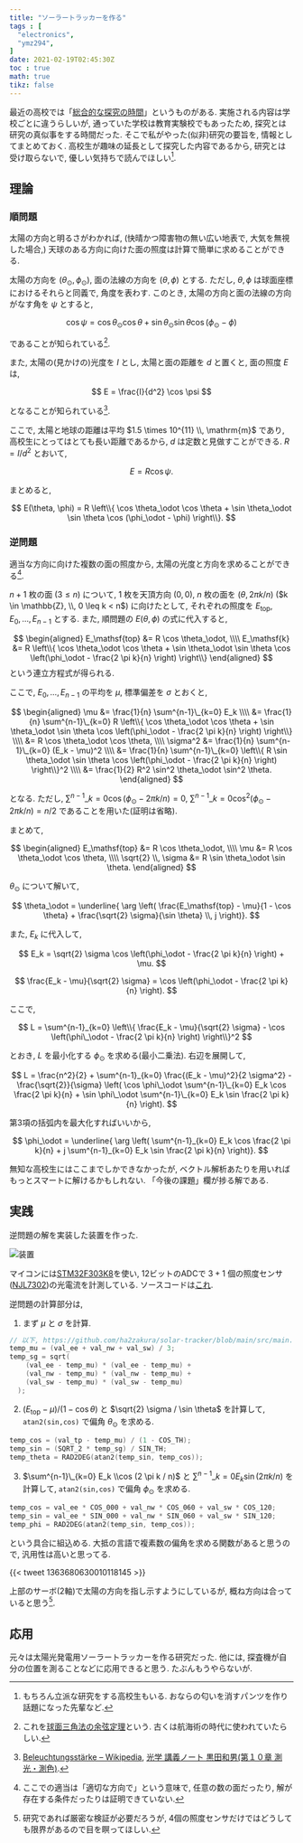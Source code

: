 ```yaml
---
title: "ソーラートラッカーを作る"
tags : [
  "electronics",
  "ymz294",
]
date: 2021-02-19T02:45:30Z
toc : true
math: true
tikz: false
---
```


最近の高校では「[総合的な探究の時間](https://www.mext.go.jp/content/1407196_21_1_1_2.pdf)」というものがある.
実施される内容は学校ごとに違うらしいが,
通っていた学校は教育実験校でもあったため,
探究とは研究の真似事をする時間だった.
そこで私がやった(似非)研究の要旨を,
情報としてまとめておく.
高校生が趣味の延長として探究した内容であるから,
研究とは受け取らないで, 優しい気持ちで読んでほしい[^1].
[^1]: もちろん立派な研究をする高校生もいる.
おならの匂いを消すパンツを作り話題になった先輩など.

## 理論

### 順問題

太陽の方向と明るさがわかれば,
(快晴かつ障害物の無い広い地表で, 大気を無視した場合,)
天球のある方向に向けた面の照度は計算で簡単に求めることができる.

太陽の方向を $(\theta_\odot, \phi_\odot)$,
面の法線の方向を $(\theta, \phi)$ とする.
ただし, $\theta,\phi$ は球面座標におけるそれらと同義で, 角度を表わす.
このとき, 太陽の方向と面の法線の方向がなす角を $\psi$ とすると,

$$
\cos \psi =
\cos \theta_\odot \cos \theta +
\sin \theta_\odot \sin \theta
\cos (\phi_\odot - \phi)
$$

であることが知られている[^2].
[^2]: これを[球面三角法の余弦定理](https://ja.wikipedia.org/wiki/球面三角法#球面三角法の基本公式)という.
古くは航海術の時代に使われていたらしい.

また, 太陽の(見かけの)光度を $I$ とし,
太陽と面の距離を $d$ と置くと,
面の照度 $E$ は,

$$
E = \frac{I}{d^2} \cos \psi
$$

となることが知られている[^3].
[^3]: [Beleuchtungsstärke – Wikipedia](https://de.wikipedia.org/wiki/Beleuchtungsst%C3%A4rke#Photometrisches_Entfernungsgesetz),
[光学 講義ノート 黒田和男(第１０章 測光・測色)](http://qopt.iis.u-tokyo.ac.jp/optics/10radiometryU_A4.pdf#page=4).

ここで, 太陽と地球の距離は平均 $1.5 \times 10^{11} \\, \mathrm{m}$ であり,
高校生にとってはとても長い距離であるから, $d$ は定数と見做すことができる.
$R = I/d^2$ とおいて,

$$
E = R \cos \psi.
$$

まとめると,

$$
E(\theta, \phi) = R \left\\{
  \cos \theta_\odot \cos \theta +
  \sin \theta_\odot \sin \theta
  \cos (\phi_\odot - \phi)
\right\\}.
$$

### 逆問題

適当な方向に向けた複数の面の照度から,
太陽の光度と方向を求めることができる[^4].
[^4]: ここでの適当は「適切な方向で」という意味で,
任意の数の面だったり,
解が存在する条件だったりは証明できていない.

$n+1$ 枚の面 ($3 \leq n$) について, $1$ 枚を天頂方向 $(0,0)$,
$n$ 枚の面を $(\theta, 2 \pi k / n)$ ($k \in \mathbb{Z}, \\, 0 \leq k < n$)
に向けたとして,
それぞれの照度を $E_\mathsf{top}, E_0, \dots, E_{n-1}$ とする.
また, 順問題の $E(\theta,\phi)$ の式に代入すると,

$$
\begin{aligned}
  E_\mathsf{top} &= R \cos \theta_\odot, \\\\ 
  E_\mathsf{k} &= R \left\\{
    \cos \theta_\odot \cos \theta +
    \sin \theta_\odot \sin \theta
    \cos \left(\phi_\odot - \frac{2 \pi k}{n} \right)
  \right\\}
\end{aligned}
$$
という連立方程式が得られる.

ここで, $E_0, \dots, E_{n-1}$ の平均を $\mu$, 標準偏差を $\sigma$ とおくと,

$$
\begin{aligned}
  \mu
  &= \frac{1}{n} \sum^{n-1}\_{k=0} E_k \\\\ 
  &= \frac{1}{n} \sum^{n-1}\_{k=0} R \left\\{
      \cos \theta_\odot \cos \theta +
      \sin \theta_\odot \sin \theta
      \cos \left(\phi_\odot - \frac{2 \pi k}{n} \right)
    \right\\} \\\\ 
  &= R \cos \theta_\odot \cos \theta, \\\\ 
  \sigma^2
  &= \frac{1}{n} \sum^{n-1}\_{k=0} (E_k - \mu)^2 \\\\ 
  &= \frac{1}{n} \sum^{n-1}\_{k=0} \left\\{
      R \sin \theta_\odot \sin \theta
      \cos \left(\phi_\odot - \frac{2 \pi k}{n} \right)
    \right\\}^2 \\\\ 
  &= \frac{1}{2} R^2 \sin^2 \theta_\odot \sin^2 \theta.
\end{aligned}
$$

となる. ただし,
$\sum^{n-1}\_{k=0} \cos \left(\phi_\odot - 2 \pi k / n \right) = 0$,
$\sum^{n-1}\_{k=0} \cos^2 \left(\phi_\odot - 2 \pi k / n \right) = n/2$
であることを用いた(証明は省略).

まとめて,

$$
\begin{aligned}
  E_\mathsf{top} &= R \cos \theta_\odot, \\\\ 
  \mu &= R \cos \theta_\odot \cos \theta, \\\\ 
  \sqrt{2} \\, \sigma &= R \sin \theta_\odot \sin \theta.
\end{aligned}
$$

$\theta_\odot$ について解いて,

$$
\theta_\odot = \underline{ \arg \left(
    \frac{E_\mathsf{top} - \mu}{1 - \cos \theta}
    +
    \frac{\sqrt{2} \sigma}{\sin \theta} \\, j
\right)}.
$$

また, $E_k$ に代入して,

$$
E_k = \sqrt{2} \sigma \cos \left(\phi_\odot - \frac{2 \pi k}{n} \right) + \mu.
$$

$$
\frac{E_k - \mu}{\sqrt{2} \sigma} = \cos \left(\phi_\odot - \frac{2 \pi k}{n} \right).
$$

ここで,

$$
L = \sum^{n-1}_{k=0} \left\\{
  \frac{E_k - \mu}{\sqrt{2} \sigma} - \cos \left(\phi\_\odot - \frac{2 \pi k}{n} \right)
\right\\}^2
$$

とおき, $L$ を最小化する $\phi_\odot$ を求める(最小二乗法).
右辺を展開して,

$$
L =
  \frac{n^2}{2} +
  \sum^{n-1}_{k=0} \frac{(E_k - \mu)^2}{2 \sigma^2} -
  \frac{\sqrt{2}}{\sigma} \left(
    \cos \phi\_\odot \sum^{n-1}\_{k=0} E_k \cos \frac{2 \pi k}{n} +
    \sin \phi\_\odot \sum^{n-1}\_{k=0} E_k \sin \frac{2 \pi k}{n}
  \right).
$$

第3項の括弧内を最大化すればいいから,

$$
\phi_\odot = \underline{ \arg \left(
  \sum^{n-1}_{k=0} E_k \cos \frac{2 \pi k}{n} +
  j \sum^{n-1}_{k=0} E_k \sin \frac{2 \pi k}{n}
\right)}.
$$

無知な高校生にはここまでしかできなかったが,
ベクトル解析あたりを用いればもっとスマートに解けるかもしれない.
「今後の課題」欄が捗る解である.

## 実践

逆問題の解を実装した装置を作った.

![装置](../../../img/posts/electronics/solar-tracker-1.jpg)

マイコンには[STM32F303K8](https://www.st.com/en/evaluation-tools/nucleo-f303k8.html)を使い,
12ビットのADCで $3+1$ 個の照度センサ([NJL7302](https://www.njr.co.jp/electronic_device/products/NJL7302L-F3.html))の光電流を計測している.
ソースコードは[これ](https://github.com/ha2zakura/solar-tracker).

逆問題の計算部分は,
1. まず $\mu$ と $\sigma$ を計算.

```cpp
// 以下, https://github.com/ha2zakura/solar-tracker/blob/main/src/main.cppより抜粋
temp_mu = (val_ee + val_nw + val_sw) / 3;
temp_sg = sqrt(
    (val_ee - temp_mu) * (val_ee - temp_mu) +
    (val_nw - temp_mu) * (val_nw - temp_mu) +
    (val_sw - temp_mu) * (val_sw - temp_mu)
  );
```

2. $(E_\mathsf{top} - \mu)/(1 - \cos \theta)$ と
$\sqrt{2} \sigma / \sin \theta$ を計算して,
`atan2(sin,cos)` で偏角 $\theta_\odot$ を求める.

```cpp
temp_cos = (val_tp - temp_mu) / (1 - COS_TH);
temp_sin = (SQRT_2 * temp_sg) / SIN_TH;
temp_theta = RAD2DEG(atan2(temp_sin, temp_cos));
```

3. $\sum^{n-1}\_{k=0} E_k \\cos (2 \pi k / n)$ と
$\sum^{n-1}\_{k=0} E_k \sin (2 \pi k / n)$ を計算して,
`atan2(sin,cos)` で偏角 $\phi_\odot$ を求める.

```cpp
temp_cos = val_ee * COS_000 + val_nw * COS_060 + val_sw * COS_120;
temp_sin = val_ee * SIN_000 + val_nw * SIN_060 + val_sw * SIN_120;
temp_phi = RAD2DEG(atan2(temp_sin, temp_cos));
```

という具合に組込める.
大抵の言語で複素数の偏角を求める関数があると思うので,
汎用性は高いと思ってる.

{{< tweet 1363680630010118145 >}}

上部のサーボ(2軸)で太陽の方向を指し示すようにしているが,
概ね方向は合っていると思う[^5].
[^5]: 研究であれば厳密な検証が必要だろうが,
4個の照度センサだけではどうしても限界があるので目を瞑ってほしい.

## 応用

元々は太陽光発電用ソーラートラッカーを作る研究だった.
他には, 探査機が自分の位置を測ることなどに応用できると思う.
たぶんもうやらないが.
